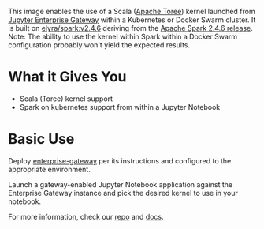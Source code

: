 This image enables the use of a Scala ([Apache Toree](https://toree.apache.org/)) kernel launched from [Jupyter Enterprise Gateway](http://jupyter-enterprise-gateway.readthedocs.io/en/latest/) within a Kubernetes or Docker Swarm cluster.  It is built on [elyra/spark:v2.4.6](https://hub.docker.com/r/elyra/spark/) deriving from the [Apache Spark 2.4.6 release](https://spark.apache.org/docs/2.4.6/).  Note: The ability to use the kernel within Spark within a Docker Swarm configuration probably won't yield the expected results.

# What it Gives You
* Scala (Toree) kernel support 
* Spark on kubernetes support from within a Jupyter Notebook

# Basic Use
Deploy [enterprise-gateway](https://hub.docker.com/r/elyra/enterprise-gateway/) per its instructions and configured to the appropriate environment.

Launch a gateway-enabled Jupyter Notebook application against  the Enterprise Gateway instance and pick the desired kernel to use in your notebook.

For more information, check our [repo](https://github.com/jupyter/enterprise_gateway) and [docs](https://jupyter-enterprise-gateway.readthedocs.io/en/latest/).
